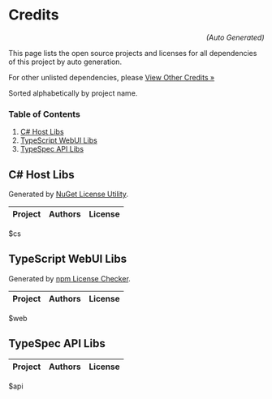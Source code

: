 # Credits

<p align="right"><i>(Auto Generated)</i></p>

This page lists the open source projects and licenses for all dependencies of this project by auto generation.

For other unlisted dependencies, please [View Other Credits »](CREDITS.md)

Sorted alphabetically by project name.

### Table of Contents

1. [C# Host Libs](#c-host-libs)
1. [TypeScript WebUI Libs](#typescript-webui-libs)
1. [TypeSpec API Libs](#typespec-api-libs)

## C# Host Libs

Generated by [NuGet License Utility](https://github.com/sensslen/nuget-license).

Project | Authors | License
---- | ---- | ----
$cs

## TypeScript WebUI Libs

Generated by [npm License Checker](https://github.com/davglass/license-checker).

Project | Authors | License
---- | ---- | ----
$web

## TypeSpec API Libs

Project | Authors | License
---- | ---- | ----
$api
